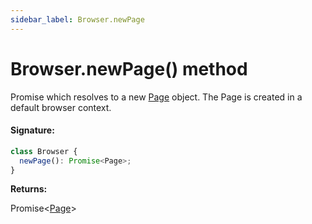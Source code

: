 ```yaml
---
sidebar_label: Browser.newPage
---
```


# Browser.newPage() method

Promise which resolves to a new [Page](./puppeteer.page.md) object. The Page is created in a default browser context.

#### Signature:

```typescript
class Browser {
  newPage(): Promise<Page>;
}
```

**Returns:**

Promise&lt;[Page](./puppeteer.page.md)&gt;
